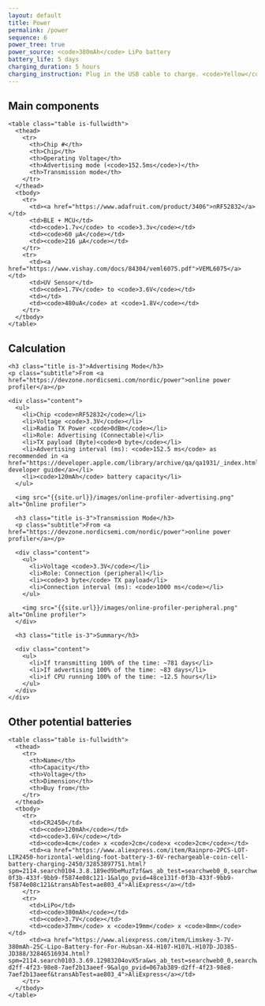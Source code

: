 ```yaml
---
layout: default
title: Power
permalink: /power
sequence: 6
power_tree: true
power_source: <code>380mAh</code> LiPo battery
battery_life: 5 days
charging_duration: 5 hours
charging_instruction: Plug in the USB cable to charge. <code>Yellow</code> LED will be on while it is charging.
---
```


<section class="section is-small">
  <div class="container">
    <h2 class="title is-1">Main components</h2>

    <table class="table is-fullwidth">
      <thead>
        <tr>
          <th>Chip #</th>
          <th>Chip</th>
          <th>Operating Voltage</th>
          <th>Advertising mode (<code>152.5ms</code>)</th>
          <th>Transmission mode</th>
        </tr>
      </thead>
      <tbody>
        <tr>
          <td><a href="https://www.adafruit.com/product/3406">nRF52832</a></td>
          <td>BLE + MCU</td>
          <td><code>1.7v</code> to <code>3.3v</code></td>
          <td><code>60 µA</code></td>
          <td><code>216 µA</code></td>
        </tr>
        <tr>
          <td><a href="https://www.vishay.com/docs/84304/veml6075.pdf">VEML6075</a></td>
          <td>UV Sensor</td>
          <td><code>1.7V</code> to <code>3.6V</code></td>
          <td></td>
          <td><code>480uA</code> at <code>1.8V</code></td>
        </tr>
      </tbody>
    </table>
  </div>
</section>

<section class="section is-small">
  <div class="container">
    <h2 class="title is-1">Calculation</h2>

    <h3 class="title is-3">Advertising Mode</h3>
    <p class="subtitle">From <a href="https://devzone.nordicsemi.com/nordic/power">online power profiler</a></p>

    <div class="content">
      <ul>
        <li>Chip <code>nRF52832</code></li>
        <li>Voltage <code>3.3V</code></li>
        <li>Radio TX Power <code>0dBm</code></li>
        <li>Role: Advertising (Connectable)</li>
        <li>TX payload (Byte)<code>0 byte</code></li>
        <li>Advertising interval (ms): <code>152.5 ms</code> as recommended in <a href="https://developer.apple.com/library/archive/qa/qa1931/_index.html">Apple developer guide</a></li>
        <li><code>120mAh</code> battery capacity</li>
      </ul>

      <img src="{{site.url}}/images/online-profiler-advertising.png" alt="Online profiler">

      <h3 class="title is-3">Transmission Mode</h3>
      <p class="subtitle">From <a href="https://devzone.nordicsemi.com/nordic/power">online power profiler</a></p>

      <div class="content">
        <ul>
          <li>Voltage <code>3.3V</code></li>
          <li>Role: Connection (peripheral)</li>
          <li><code>3 byte</code> TX payload</li>
          <li>Connection interval (ms): <code>1000 ms</code></li>
        </ul>

        <img src="{{site.url}}/images/online-profiler-peripheral.png" alt="Online profiler">
      </div>

      <h3 class="title is-3">Summary</h3>

      <div class="content">
        <ul>
          <li>If transmitting 100% of the time: ~781 days</li>
          <li>If advertising 100% of the time: ~83 days</li>
          <li>if CPU running 100% of the time: ~12.5 hours</li>
        </ul>
      </div>
    </div>
  </div>
</section>

<section class="section is-small">
  <div class="container">
    <h2 class="title is-1">Other potential batteries</h2>

    <table class="table is-fullwidth">
      <thead>
        <tr>
          <th>Name</th>
          <th>Capacity</th>
          <th>Voltage</th>
          <th>Dimension</th>
          <th>Buy from</th>
        </tr>
      </thead>
      <tbody>
        <tr>
          <td>CR2450</td>
          <td><code>120mAh</code></td>
          <td><code>3.6V</code></td>
          <td><code>4cm</code> x <code>2cm</code>x <code>2cm</code></td>
          <td><a href="https://www.aliexpress.com/item/Rainpro-2PCS-LOT-LIR2450-horizontal-welding-foot-battery-3-6V-rechargeable-coin-cell-battery-charging-2450/32853897751.html?spm=2114.search0104.3.8.189ed9beMuzTzf&ws_ab_test=searchweb0_0,searchweb201602_6_10065_10068_319_10059_10884_317_10887_10696_321_322_10084_453_10083_454_10103_10618_10307_537_536,searchweb201603_52,ppcSwitch_0&algo_expid=48ce131f-0f3b-433f-9bb9-f5874e08c121-1&algo_pvid=48ce131f-0f3b-433f-9bb9-f5874e08c121&transAbTest=ae803_4">AliExpress</a></td>
        </tr>
        <tr>
          <td>LiPo</td>
          <td><code>380mAh</code></td>
          <td><code>3.7V</code></td>
          <td><code>37mm</code> x <code>19mm</code> x <code>8mm</code></td>
          <td><a href="https://www.aliexpress.com/item/Limskey-3-7V-380mAh-25C-Lipo-Battery-for-For-Hubsan-X4-H107-H107L-H107D-JD385-JD388/32846516934.html?spm=2114.search0103.3.69.12983204ovX5ra&ws_ab_test=searchweb0_0,searchweb201602_6_10065_10068_319_10059_10884_317_10887_10696_321_322_10084_453_10083_454_10103_10618_10307_537_536,searchweb201603_52,ppcSwitch_0&algo_expid=067ab389-d2ff-4f23-98e8-7aef2b13aeef-9&algo_pvid=067ab389-d2ff-4f23-98e8-7aef2b13aeef&transAbTest=ae803_4">AliExpress</a></td>
        </tr>
      </tbody>
    </table>
  </div>
</section>
